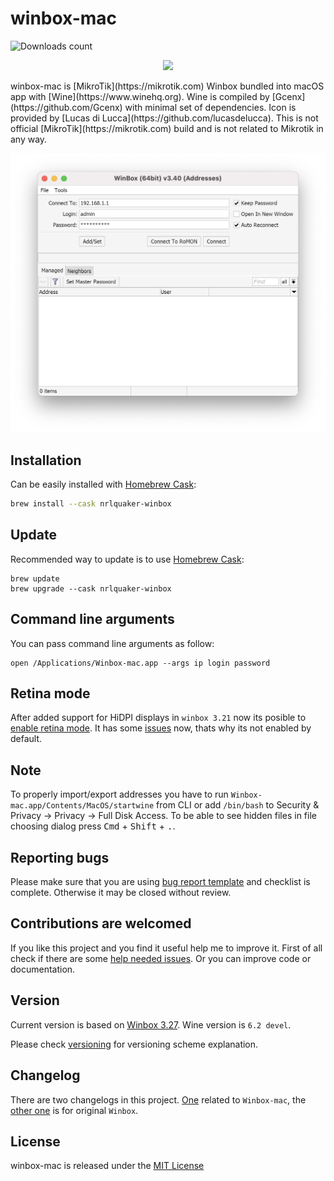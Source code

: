 # winbox-mac

![Downloads count](https://img.shields.io/github/downloads/nrlquaker/winbox-mac/total.svg)

<p align="center">
  <img src="icon.png" width="200">
</p>
winbox-mac is [MikroTik](https://mikrotik.com) Winbox bundled into macOS app with [Wine](https://www.winehq.org).
Wine is compiled by [Gcenx](https://github.com/Gcenx) with minimal set of dependencies.
Icon is provided by [Lucas di Lucca](https://github.com/lucasdelucca).
This is not official [MikroTik](https://mikrotik.com) build and is not related to Mikrotik in any way.

<p align="center">
  <img src="screenshot.png" width="650">
</p>

## Installation

Can be easily installed with [Homebrew Cask](https://caskroom.github.io):

```sh
brew install --cask nrlquaker-winbox
```

## Update

Recommended way to update is to use [Homebrew Cask](https://caskroom.github.io):
```
brew update
brew upgrade --cask nrlquaker-winbox
```

## Command line arguments

You can pass command line arguments as follow:

```
open /Applications/Winbox-mac.app --args ip login password
```

## Retina mode

After added support for HiDPI displays in `winbox 3.21` now its posible to [enable retina mode](retina_mode/RETINA.md). It has some [issues](https://forum.mikrotik.com/viewtopic.php?f=21&t=157150) now, thats why its not enabled by default.

## Note

To properly import/export addresses you have to run `Winbox-mac.app/Contents/MacOS/startwine` from CLI or add `/bin/bash` to Security & Privacy → Privacy → Full Disk Access. To be able to see hidden files in file choosing dialog press <kbd>Cmd</kbd> + <kbd>Shift</kbd> + <kbd>.</kbd>.

## Reporting bugs

Please make sure that you are using [bug report template](https://github.com/nrlquaker/winbox-mac/issues/new?assignees=nrlquaker&labels=&template=bug_report.md&title=) and checklist is complete. Otherwise it may be closed without review.

## Contributions are welcomed

If you like this project and you find it useful help me to improve it. First of all check if there are some [help needed issues](https://github.com/nrlquaker/winbox-mac/issues?q=is%3Aissue+is%3Aopen+label%3A%22help+wanted%22). Or you can improve code or documentation.

## Version

Current version is based on [Winbox 3.27](https://download.mikrotik.com/winbox/3.27/winbox64.exe).
Wine version is `6.2 devel`.

Please check [versioning](VERSIONING.md) for versioning scheme explanation.

## Changelog

There are two changelogs in this project. [One](CHANGELOG.md) related to `Winbox-mac`, the [other one](CHANGELOG_WINBOX.md) is for original `Winbox`.

## License

winbox-mac is released under the [MIT License](https://github.com/nrlquaker/winbox-mac/blob/master/LICENSE)
